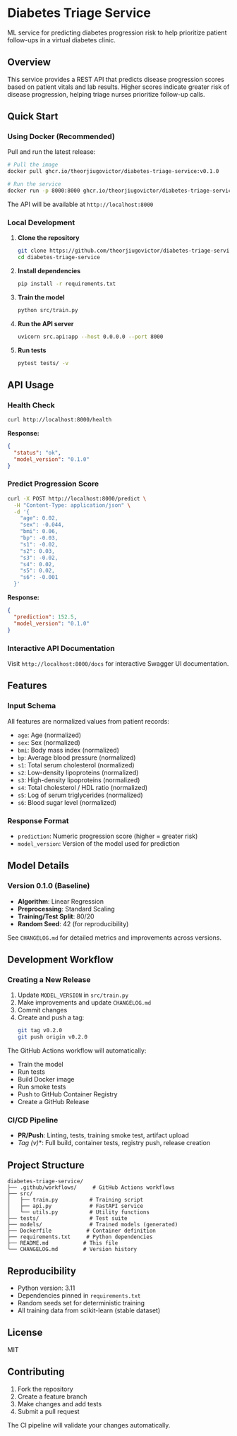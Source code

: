 # Diabetes Triage Service

ML service for predicting diabetes progression risk to help prioritize patient follow-ups in a virtual diabetes clinic.

## Overview

This service provides a REST API that predicts disease progression scores based on patient vitals and lab results. Higher scores indicate greater risk of disease progression, helping triage nurses prioritize follow-up calls.

## Quick Start

### Using Docker (Recommended)

Pull and run the latest release:

```bash
# Pull the image
docker pull ghcr.io/theorjiugovictor/diabetes-triage-service:v0.1.0

# Run the service
docker run -p 8000:8000 ghcr.io/theorjiugovictor/diabetes-triage-service:v0.1.0
```

The API will be available at `http://localhost:8000`

### Local Development

1. **Clone the repository**
   ```bash
   git clone https://github.com/theorjiugovictor/diabetes-triage-service.git
   cd diabetes-triage-service
   ```

2. **Install dependencies**
   ```bash
   pip install -r requirements.txt
   ```

3. **Train the model**
   ```bash
   python src/train.py
   ```

4. **Run the API server**
   ```bash
   uvicorn src.api:app --host 0.0.0.0 --port 8000
   ```

5. **Run tests**
   ```bash
   pytest tests/ -v
   ```

## API Usage

### Health Check

```bash
curl http://localhost:8000/health
```

**Response:**
```json
{
  "status": "ok",
  "model_version": "0.1.0"
}
```

### Predict Progression Score

```bash
curl -X POST http://localhost:8000/predict \
  -H "Content-Type: application/json" \
  -d '{
    "age": 0.02,
    "sex": -0.044,
    "bmi": 0.06,
    "bp": -0.03,
    "s1": -0.02,
    "s2": 0.03,
    "s3": -0.02,
    "s4": 0.02,
    "s5": 0.02,
    "s6": -0.001
  }'
```

**Response:**
```json
{
  "prediction": 152.5,
  "model_version": "0.1.0"
}
```

### Interactive API Documentation

Visit `http://localhost:8000/docs` for interactive Swagger UI documentation.

## Features

### Input Schema

All features are normalized values from patient records:

- `age`: Age (normalized)
- `sex`: Sex (normalized)
- `bmi`: Body mass index (normalized)
- `bp`: Average blood pressure (normalized)
- `s1`: Total serum cholesterol (normalized)
- `s2`: Low-density lipoproteins (normalized)
- `s3`: High-density lipoproteins (normalized)
- `s4`: Total cholesterol / HDL ratio (normalized)
- `s5`: Log of serum triglycerides (normalized)
- `s6`: Blood sugar level (normalized)

### Response Format

- `prediction`: Numeric progression score (higher = greater risk)
- `model_version`: Version of the model used for prediction

## Model Details

### Version 0.1.0 (Baseline)

- **Algorithm**: Linear Regression
- **Preprocessing**: Standard Scaling
- **Training/Test Split**: 80/20
- **Random Seed**: 42 (for reproducibility)

See `CHANGELOG.md` for detailed metrics and improvements across versions.

## Development Workflow

### Creating a New Release

1. Update `MODEL_VERSION` in `src/train.py`
2. Make improvements and update `CHANGELOG.md`
3. Commit changes
4. Create and push a tag:
   ```bash
   git tag v0.2.0
   git push origin v0.2.0
   ```

The GitHub Actions workflow will automatically:
- Train the model
- Run tests
- Build Docker image
- Run smoke tests
- Push to GitHub Container Registry
- Create a GitHub Release

### CI/CD Pipeline

- **PR/Push**: Linting, tests, training smoke test, artifact upload
- **Tag (v*)**: Full build, container tests, registry push, release creation

## Project Structure

```
diabetes-triage-service/
├── .github/workflows/     # GitHub Actions workflows
├── src/
│   ├── train.py          # Training script
│   ├── api.py            # FastAPI service
│   └── utils.py          # Utility functions
├── tests/                # Test suite
├── models/               # Trained models (generated)
├── Dockerfile           # Container definition
├── requirements.txt     # Python dependencies
├── README.md           # This file
└── CHANGELOG.md        # Version history
```

## Reproducibility

- Python version: 3.11
- Dependencies pinned in `requirements.txt`
- Random seeds set for deterministic training
- All training data from scikit-learn (stable dataset)

## License

MIT

## Contributing

1. Fork the repository
2. Create a feature branch
3. Make changes and add tests
4. Submit a pull request

The CI pipeline will validate your changes automatically.
